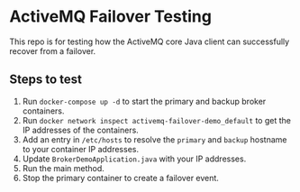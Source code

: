 
# ActiveMQ Failover Testing

This repo is for testing how the ActiveMQ core Java client can successfully recover from a failover.

## Steps to test

1. Run `docker-compose up -d` to start the primary and backup broker containers.
2. Run `docker network inspect activemq-failover-demo_default` to get the IP addresses of the containers.
3. Add an entry in `/etc/hosts` to resolve the `primary` and `backup` hostname to your container IP addresses.
4. Update `BrokerDemoApplication.java` with your IP addresses.
5. Run the main method.
6. Stop the primary container to create a failover event.
